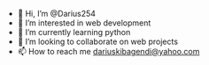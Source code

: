 - 👋 Hi, I’m @Darius254
- 👀 I’m interested in web development
- 🌱 I’m currently learning python
- 💞️ I’m looking to collaborate on web projects
- 📫 How to reach me dariuskibagendi@yahoo.com

<!---
Darius254/Darius254 is a ✨ special ✨ repository because its `README.md` (this file) appears on your GitHub profile.
You can click the Preview link to take a look at your changes.
--->
